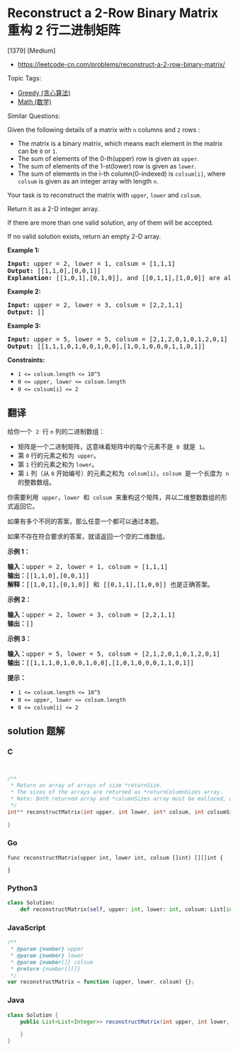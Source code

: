 # Reconstruct a 2-Row Binary Matrix 重构 2 行二进制矩阵

[1379] [Medium]

- https://leetcode-cn.com/problems/reconstruct-a-2-row-binary-matrix/

Topic Tags:

- [Greedy (贪心算法)](https://leetcode-cn.com/tag/greedy/)
- [Math (数学)](https://leetcode-cn.com/tag/math/)

Similar Questions:

Given the following details of a matrix with `n` columns and `2` rows :

- The matrix is a binary matrix, which means each element in the matrix can be `0` or `1`.
- The sum of elements of the 0-th(upper) row is given as `upper`.
- The sum of elements of the 1-st(lower) row is given as `lower`.
- The sum of elements in the i-th column(0-indexed) is `colsum[i]`, where `colsum` is given as an integer array with length `n`.

Your task is to reconstruct the matrix with `upper`, `lower` and `colsum`.

Return it as a 2-D integer array.

If there are more than one valid solution, any of them will be accepted.

If no valid solution exists, return an empty 2-D array.

**Example 1:**

<pre><strong>Input:</strong> upper = 2, lower = 1, colsum = [1,1,1]
<strong>Output:</strong> [[1,1,0],[0,0,1]]
<strong>Explanation: </strong>[[1,0,1],[0,1,0]], and [[0,1,1],[1,0,0]] are also correct answers.
</pre>

**Example 2:**

<pre><strong>Input:</strong> upper = 2, lower = 3, colsum = [2,2,1,1]
<strong>Output:</strong> []
</pre>

**Example 3:**

<pre><strong>Input:</strong> upper = 5, lower = 5, colsum = [2,1,2,0,1,0,1,2,0,1]
<strong>Output:</strong> [[1,1,1,0,1,0,0,1,0,0],[1,0,1,0,0,0,1,1,0,1]]
</pre>

**Constraints:**

- `1 <= colsum.length <= 10^5`
- `0 <= upper, lower <= colsum.length`
- `0 <= colsum[i] <= 2`

## 翻译

给你一个  `2`  行 `n` 列的二进制数组：

- 矩阵是一个二进制矩阵，这意味着矩阵中的每个元素不是  `0`  就是  `1`。
- 第 `0` 行的元素之和为  `upper`。
- 第 `1` 行的元素之和为 `lower`。
- 第 `i` 列（从 `0` 开始编号）的元素之和为  `colsum[i]`，`colsum`  是一个长度为  `n`  的整数数组。

你需要利用  `upper`，`lower`  和  `colsum`  来重构这个矩阵，并以二维整数数组的形式返回它。

如果有多个不同的答案，那么任意一个都可以通过本题。

如果不存在符合要求的答案，就请返回一个空的二维数组。

**示例 1：**

<pre><strong>输入：</strong>upper = 2, lower = 1, colsum = [1,1,1]
<strong>输出：</strong>[[1,1,0],[0,0,1]]
<strong>解释：</strong>[[1,0,1],[0,1,0]] 和 [[0,1,1],[1,0,0]] 也是正确答案。
</pre>

**示例 2：**

<pre><strong>输入：</strong>upper = 2, lower = 3, colsum = [2,2,1,1]
<strong>输出：</strong>[]
</pre>

**示例 3：**

<pre><strong>输入：</strong>upper = 5, lower = 5, colsum = [2,1,2,0,1,0,1,2,0,1]
<strong>输出：</strong>[[1,1,1,0,1,0,0,1,0,0],[1,0,1,0,0,0,1,1,0,1]]
</pre>

**提示：**

- `1 <= colsum.length <= 10^5`
- `0 <= upper, lower <= colsum.length`
- `0 <= colsum[i] <= 2`

## solution 题解

### C

```c


/**
 * Return an array of arrays of size *returnSize.
 * The sizes of the arrays are returned as *returnColumnSizes array.
 * Note: Both returned array and *columnSizes array must be malloced, assume caller calls free().
 */
int** reconstructMatrix(int upper, int lower, int* colsum, int colsumSize, int* returnSize, int** returnColumnSizes){

}
```

### Go

```golang
func reconstructMatrix(upper int, lower int, colsum []int) [][]int {

}
```

### Python3

```python
class Solution:
    def reconstructMatrix(self, upper: int, lower: int, colsum: List[int]) -> List[List[int]]:
```

### JavaScript

```javascript
/**
 * @param {number} upper
 * @param {number} lower
 * @param {number[]} colsum
 * @return {number[][]}
 */
var reconstructMatrix = function (upper, lower, colsum) {};
```

### Java

```java
class Solution {
    public List<List<Integer>> reconstructMatrix(int upper, int lower, int[] colsum) {

    }
}
```
